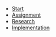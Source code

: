 <!-- _sidebar_.md -->
* [Start](README.md)
* [Assignment](assignment.md)
* [Research](research.md)
* [Implementation](implementation.md)